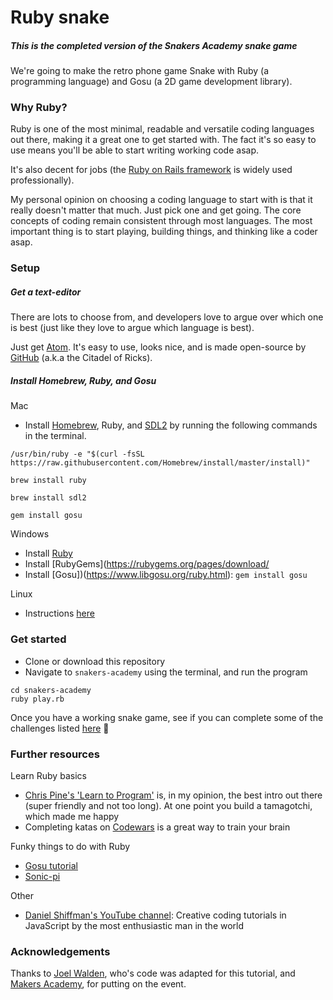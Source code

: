 # Ruby snake
##### This is the completed version of the Snakers Academy snake game

We're going to make the retro phone game Snake with Ruby (a programming language) and Gosu (a 2D game development library).

### Why Ruby?
Ruby is one of the most minimal, readable and versatile coding languages out there, making it a great one to get started with. The fact it's so easy to use means you'll be able to start writing working code asap.

It's also decent for jobs (the [Ruby on Rails framework](http://rubyonrails.org/) is widely used professionally).

My personal opinion on choosing a coding language to start with is that it really doesn't matter that much. Just pick one and get going. The core concepts of coding remain consistent through most languages. The most important thing is to start playing, building things, and thinking like a coder asap.

### Setup

##### Get a text-editor

There are lots to choose from, and developers love to argue over which one is best (just like they love to argue which language is best).

Just get [Atom](https://atom.io/). It's easy to use, looks nice, and is made open-source by [GitHub](https://github.com/) (a.k.a the Citadel of Ricks).

##### Install Homebrew, Ruby, and Gosu

Mac
* Install [Homebrew](https://brew.sh/), Ruby, and  [SDL2](https://github.com/gosu/gosu/wiki/Getting-Started-on-OS-X) by running the following commands in the terminal.

```
/usr/bin/ruby -e "$(curl -fsSL https://raw.githubusercontent.com/Homebrew/install/master/install)"

brew install ruby

brew install sdl2

gem install gosu
```

Windows
* Install [Ruby](https://rubyinstaller.org/)
* Install [RubyGems](https://rubygems.org/pages/download/
* Install [Gosu])(https://www.libgosu.org/ruby.html): `gem install gosu`

Linux
* Instructions [here](https://github.com/gosu/gosu/wiki/Getting-Started-on-Linux)

### Get started

* Clone or download this repository
* Navigate to `snakers-academy` using the terminal, and run the program
```
cd snakers-academy
ruby play.rb
```

Once you have a working snake game, see if you can complete some of the challenges listed [here](https://github.com/nazwhale/snakers-academy/blob/master/challenges.md) 🐍

### Further resources

Learn Ruby basics
* [Chris Pine's 'Learn to Program'](https://pine.fm/LearnToProgram/chap_00.html) is, in my opinion, the best intro out there (super friendly and not too long). At one point you build a tamagotchi, which made me happy
* Completing katas on [Codewars](https://www.codewars.com/) is a great way to train your brain

Funky things to do with Ruby
* [Gosu tutorial](https://github.com/gosu/gosu/wiki/Ruby-Tutorial)
* [Sonic-pi](http://sonic-pi.net/)

Other
* [Daniel Shiffman's YouTube channel](https://www.youtube.com/user/shiffman): Creative coding tutorials in JavaScript by the most enthusiastic man in the world

### Acknowledgements
Thanks to [Joel Walden](https://github.com/joelwalden/ruby-snake), who's code was adapted for this tutorial, and [Makers Academy](http://www.makersacademy.com/), for putting on the event.
